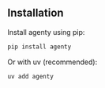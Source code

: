 ## Installation

Install agenty using pip:

```bash
pip install agenty
```

Or with uv (recommended):

```bash
uv add agenty
```
